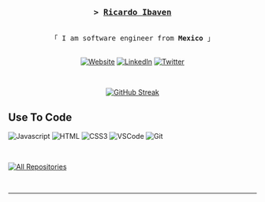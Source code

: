 
<!--
<h2 align="center">
  Welcome to Al Siam World!
  <img src="https://media.giphy.com/media/hvRJCLFzcasrR4ia7z/giphy.gif" width="28">
</h2>
-->

<!--
<p align="center">
  <a href="https://github.com/alsiam"><img src="https://readme-typing-svg.herokuapp.com/?lines=Self%20Taught%20Programmer;Front%20End%20Developer;1.5%2B%20years%20of%20coding%20experience;Always%20learning%20new%20things&center=true&width=380&height=45"></a>
</p>

 -->

<!-- Intro  -->
<h3 align="center">
        <samp>&gt;
                <b><a target="_blank" href="https://ritbaven.github.io/" >Ricardo Ibaven</a></b>
        </samp>
</h3>

<p align="center"> 
  <samp>
    <br>
    「 I am software engineer from <b>Mexico</b> 」
    <br>
    <br>
  </samp>
</p>

<p align="center">
 <a href="https://ritbaven.github.io/" target="_blank"><img alt="Website" title="Website" src="https://img.shields.io/badge/-Website-00C0FA?style=for-the-badge&logo=koding&logoColor=white"/></a>
 <a href="https://www.linkedin.com/in/ibaven/" target="_blank"><img alt="LinkedIn" title="LinkedIn" src="https://img.shields.io/badge/-LinkedIn-A56E37?style=for-the-badge&logo=koding&logoColor=white"/></a>
 <a href="https://x.com/Ritbaven1" target="_blank"><img alt="Twitter" title="Twitter" src="https://img.shields.io/badge/-Twitter-FA7D00?style=for-the-badge&logo=koding&logoColor=white"/></a>
<!--  <a href="https://instagram.com/_alsiam" target="_blank">
  <img src="https://img.shields.io/badge/Instagram-fe4164?style=for-the-badge&logo=instagram&logoColor=white" alt="alsiam" />
 </a>  -->
<!--  <a href="https://facebook.com/alsiam.dev" target="_blank">
  <img src="https://img.shields.io/badge/Facebook-20BEFF?&style=for-the-badge&logo=facebook&logoColor=white" alt="alsiam"  />
  </a>  -->
</p>
<br />

<p align="center">
  <a href="https://git.io/streak-stats"><img src="https://streak-stats.demolab.com?user=Ritbaven&theme=transparent&hide_border=true&mode=weekly&fire=FA7D00&dates=E0AB6E&sideNums=00C0FA&ring=00C0FA&currStreakNum=EBEBEB&stroke=EBEBEB&currStreakLabel=EBEBEB&sideLabels=2F9ABA" alt="GitHub Streak" /></a>
</p>


## Use To Code

![Javascript](https://img.shields.io/badge/Javascript-F0DB4F?style=for-the-badge&labelColor=black&logo=javascript&logoColor=F0DB4F)
![HTML](https://img.shields.io/badge/HTML5-E34F26?style=for-the-badge&logo=html5&logoColor=white)
![CSS3](https://img.shields.io/badge/CSS3-1572B6?style=for-the-badge&logo=css3&logoColor=white)
![VSCode](https://img.shields.io/badge/Visual_Studio-0078d7?style=for-the-badge&logo=visual%20studio&logoColor=white)
![Git](https://img.shields.io/badge/Git-F05032?style=for-the-badge&logo=git&logoColor=white)

<br/>

<p align="left">
  <a href="https://github.com/Ritbaven?tab=repositories" target="_blank"><img alt="All Repositories" title="All Repositories" src="https://img.shields.io/badge/-All%20Repos-00C0FA?style=for-the-badge&logo=koding&logoColor=white"/></a>
</p>

<br/>
<hr/>
<br/>


